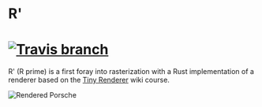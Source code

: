 # R'
[![Travis branch](https://img.shields.io/travis/mandeep/rastermind/master.svg?style=flat-square)](https://travis-ci.org/mandeep/rastermind)
=============================

R' (R prime) is a first foray into rasterization with a Rust implementation of a renderer
based on the [Tiny Renderer](https://github.com/ssloy/tinyrenderer/) wiki course.

![Rendered Porsche](rendered_porsche.png)
